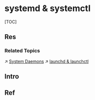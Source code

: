# systemd & systemctl

[TOC]



## Res
### Related Topics
↗ [System Daemons](../../../../../👷🏾‍♂️%20Computer%20System/Operating%20System%20&%20OS%20Kernel%20(Theory%20Part)/OS%20Processes%20&%20Automata%20Management%20(CPU%20+%20Main%20Memory%20Resource)/System%20Daemons.md)
↗ [launchd & launchctl](../../../../Apple%20Operating%20Systems/macOS%20(Derived%20From%20UNIX%20Family)/🪓%20macOS%20CLI%20Software/Process%20Management/System%20Service%20Management/launchd%20&%20launchctl.md)



## Intro



## Ref
